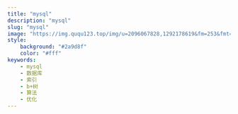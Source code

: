 ```yaml
---
title: "mysql"
description: "mysql"
slug: "mysql"
image: "https://img.ququ123.top/img/u=2096067828,1292178619&fm=253&fmt=auto&app=138&f=GIF.gif?imageView2/2/w/900/h/480"
style:
    background: "#2a9d8f"
    color: "#fff"
keywords:
    - mysql
    - 数据库
    - 索引
    - b+树
    - 算法
    - 优化
---
```

